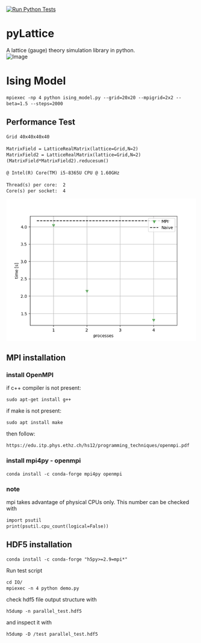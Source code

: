 [![Run Python Tests](https://github.com/pretidav/pyLattice/actions/workflows/testonbuild.yml/badge.svg)](https://github.com/pretidav/pyLattice/actions/workflows/testonbuild.yml)

# pyLattice
A lattice (gauge) theory simulation library in python.  
![Image](https://github.com/pretidav/pyLattice/raw/feature/parallelIO/fig/mylogo.png=800x600)
# Ising Model 

~~~
mpiexec -np 4 python ising_model.py --grid=20x20 --mpigrid=2x2 --beta=1.5 --steps=2000
~~~

## Performance Test 

~~~
Grid 40x40x40x40

MatrixField = LatticeRealMatrix(lattice=Grid,N=2)
MatrixField2 = LatticeRealMatrix(lattice=Grid,N=2)
(MatrixField*MatrixField2).reducesum()

@ Intel(R) Core(TM) i5-8365U CPU @ 1.60GHz

Thread(s) per core:  2
Core(s) per socket:  4
~~~

![alt text](https://github.com/pretidav/pyLattice/raw/main/fig/perf.png)


## MPI installation 

### install OpenMPI 
if c++ compiler is not present: 
~~~
sudo apt-get install g++
~~~

if make is not present: 
~~~
sudo apt install make
~~~
then follow: 
~~~
https://edu.itp.phys.ethz.ch/hs12/programming_techniques/openmpi.pdf
~~~

### install mpi4py - openmpi 
~~~
conda install -c conda-forge mpi4py openmpi
~~~

### note 
mpi takes advantage of physical CPUs only. 
This number can be checked with 
~~~
import psutil 
print(psutil.cpu_count(logical=False))
~~~

## HDF5 installation 

~~~
conda install -c conda-forge "h5py>=2.9=mpi*"
~~~

Run test script 

~~~
cd IO/
mpiexec -n 4 python demo.py
~~~

check hdf5 file output structure with 

~~~
h5dump -n parallel_test.hdf5
~~~

and inspect it with 

~~~
h5dump -D /test parallel_test.hdf5
~~~

